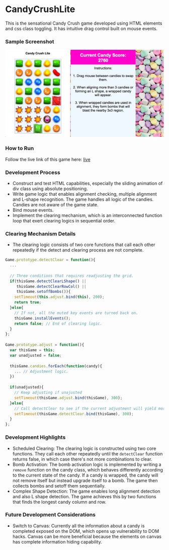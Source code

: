 # CandyCrushLite #
This is the sensational Candy Crush game developed using HTML elements and css class toggling. It has intuitive drag control built on mouse events.

### Sample Screenshot ###
![candy-picture]

[candy-picture]: ./images/candy-crush.png

### How to Run ###
Follow the live link of this game here: [live]

[live]: http://razynoir.github.io/candy-crush/

### Development Process ###
+ Construct and test HTML capabilities, especially the sliding animation of div class using absolute positioning.
+ Write game logic that enables alignment checking, multiple alignment and L-shape recognition. The game handles all logic of the candies. Candies are not aware of the game state.
+ Bind mouse events.
+ Implement the clearing mechanism, which is an interconnected function loop that exert clearing logics in sequential order.

### Clearing Mechanism Details ###
+ The clearing logic consists of two core functions that call each other repeatedly if the detect and clearing process are not complete.

```javascript
Game.prototype.detectClear = function(){
  ...

  // Three conditions that requires readjusting the grid.
  if(thisGame.detectClearLShape() ||
     thisGame.detectClearRowCol() ||
     thisGame.setoffBombs()){
    setTimeout(this.adjust.bind(this), 200);
    return true;
  }else{
    // If not, all the muted key events are turned back on.
    thisGame.installEvents();
    return false; // End of clearing logic.
  }
};

Game.prototype.adjust = function(){
  var thisGame = this;
  var unadjusted = false;

  thisGame.candies.forEach(function(candy){
    ... // Adjustment logic.
  })

  if(unadjusted){
    // Keep adjusting if unajusted
    setTimeout(thisGame.adjust.bind(thisGame), 300);
  }else{
    // Call detectClear to see if the current adjustment will yield more alignment.
    setTimeout(thisGame.detectClear.bind(thisGame), 300);
  }
};
```

### Development Highlights ###
+ Scheduled Clearing: The clearing logic is constructed using two core functions. They call each other repeatedly until the <code>detectClear</code> function returns false, in which case there's not more combinations to clear.
+ Bomb Activation: The bomb activation logic is implemented by writing a <code>remove</code> function on the candy class, which behaves differently according to the current state of the candy. If a candy is wrapped, the candy will not remove itself but instead upgrade itself to a bomb. The game then collects bombs and setoff them sequentially.
+ Complex Shape Detection: The game enables long alignment detection and also L shape detection. The game achieves this by two functions that finds the longest candy column and row.

### Future Development Considerations ###
+ Switch to Canvas: Currently all the information about a candy is completed exposed on the DOM, which opens up vulnerability to DOM hacks. Canvas can be more beneficial because the elements on canvas has complete information hiding capability.
